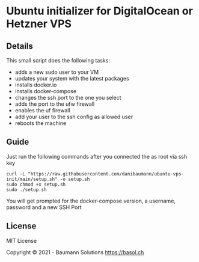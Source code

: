 # Ubuntu initializer for DigitalOcean or Hetzner VPS

## Details

This small script does the following tasks:

- adds a new sudo user to your VM
- updates your system with the latest packages
- installs docker.io
- installs docker-compose
- changes the ssh port to the one you select
- adds the port to the ufw firewall
- enables the uf firewall
- add your user to the ssh config as allowed user
- reboots the machine

## Guide

Just run the following commands after you connected the as root via ssh key

```
curl -L "https://raw.githubusercontent.com/danibaumann/ubuntu-vps-init/main/setup.sh" -o setup.sh
sudo chmod +x setup.sh
sudo ./setup.sh
```

You will get prompted for the docker-compose version, a username, password and a new SSH Port

## License

MIT License

Copyright &copy; 2021 - Baumann Solutions https://basol.ch
